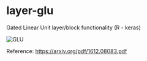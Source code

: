 # layer-glu
Gated Linear Unit layer/block functionality (R - keras)


![GLU](https://github.com/ifrit98/layer-glu/glu.png "Gated Linear Unit")

Reference: https://arxiv.org/pdf/1612.08083.pdf 
